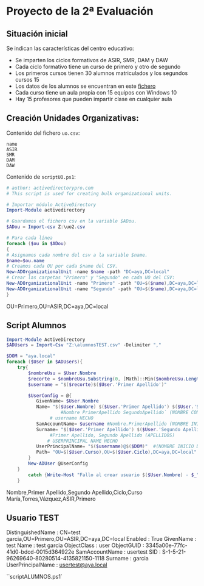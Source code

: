 # Proyecto de la 2ª Evaluación


## Situación inicial

Se indican las características del centro educativo:

- Se imparten los ciclos formativos de ASIR, SMR, DAM y DAW
- Cada ciclo formativo tiene un curso de primero y otro de segundo
- Los primeros cursos tienen 30 alumnos matriculados y los segundos cursos 15
- Los datos de los alumnos se encuentran en este [fichero](./alumnos.csv)
- Cada curso tiene un aula propia con 15 equipos con Windows 10
- Hay 15 profesores que pueden impartir clase en cualquier aula


## Creación Unidades Organizativas:

Contenido del fichero ``uo.csv``:
```
name
ASIR
SMR
DAM
DAW
```

Contenido de `scriptUO.ps1`:
```powershell
# author: activedirectorypro.com
# This script is used for creating bulk organizational units.

# Importar módulo ActiveDirectory
Import-Module activedirectory

# Guardamos el fichero csv en la variable $ADou. 
$ADou = Import-csv Z:\uo2.csv

# Para cada línea
foreach ($ou in $ADou)
{
# Asignamos cada nombre del csv a la variable $name.
$name=$ou.name
# Creamos cada OU por cada $name del CSV.
New-ADOrganizationalUnit -name $name -path "DC=aya,DC=local"
# Crear las carpetas "Primero" y "Segundo" en cada UO del CSV:
New-ADOrganizationalUnit -name "Primero" -path "OU=$($name),DC=aya,DC=local"
New-ADOrganizationalUnit -name "Segundo" -path "OU=$($name),DC=aya,DC=local"
}
```


OU=Primero,OU=ASIR,DC=aya,DC=local

## Script Alumnos
```powershell
Import-Module ActiveDirectory
$ADUsers = Import-Csv "Z:\alumnosTEST.csv" -Delimiter ","

$DOM = "aya.local"
foreach ($User in $ADUsers){
    try{
        $nombreUsu = $User.Nombre
        $recorte = $nombreUsu.Substring(0, [Math]::Min($nombreUsu.Length, 1))
        $username = "$($recorte)$($User.'Primer Apellido')"

        $UserConfig = @{
           GivenName= $User.Nombre
           Name= "$($User.Nombre) $($User.'Primer Apellido') $($User.'Segundo Apellido')"    
                    #Nombre PrimerApellido SegundoApellido` (NOMBRE COMPLETO)
                # username HECHO
           SamAccountName= $username #Nombre.PrimerApellido (NOMBRE INICIO DE SESIÓN)
           Surname= "$($User.'Primer Apellido') $($User.'Segundo Apellido')"
                #Primer Apellido, Segundo Apellido (APELLIDOS)
               # USERPRINCIPAL NAME HECHO 
           UserPrincipalName= "$($username)@$($DOM)"  #(NOMBRE INICIO DE SESIÓN + DOM)
           Path= "OU=$($User.Curso),OU=$($User.Ciclo),DC=aya,DC=local" #(RUTA)
        }
        New-ADUser @UserConfig
    }
        catch {Write-Host "Fallo al crear usuario $($User.Nombre) - $_"}
    }
```
Nombre,Primer Apellido,Segundo Apellido,Ciclo,Curso
María,Torres,Vázquez,ASIR,Primero
## Usuario TEST
DistinguishedName : CN=test garcia,OU=Primero,OU=ASIR,DC=aya,DC=local
Enabled           : True
GivenName         : test
Name              : test garcia
ObjectClass       : user
ObjectGUID        : 3345a00e-77fc-41d0-bdcd-0015d364922e
SamAccountName    : usertest
SID               : S-1-5-21-96269640-80280514-4135821150-1118
Surname           : garcia
UserPrincipalName : usertest@aya.local

``scriptALUMNOS.ps1`
